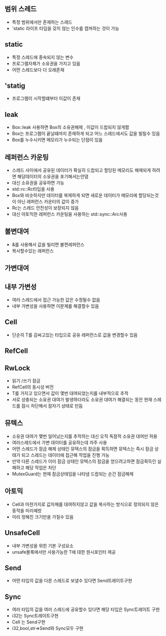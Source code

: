 ## 범위 스레드
- 특정 범위에서만 존재하는 스레드
- 'static 라이프 타임을 갖지 않는 인수를 캡쳐하는 것이 가능

## static
- 특정 스레드에 종속되지 않는 변수
- 프로그램자체가 소유권을 가지고 있음
- 어떤 스레드보다 더 오래존재

## 'statig
- 프로그램이 시작할떄부터 이값이 존재
## leak
- Box::leak 사용하면 Box의 소유권해제 , 이값이 드랍되지 않게함
- Box는 프로그램이 끝날떄까지 존재하게 되고 어느 스레드에서도 값을 빌릴수 있음
- Box를 누수시키면 메모리가 누수되는 단점이 있음

## 레퍼런스 카운팅
- 스레드 사이에서 공유된 데이터가 확실히 드랍되고 할당된 메모리도 해제되게 하려면 해당데이터의 소유권을 포기해서는안댐
- 대신 소유권을 공유하면 가능
- std::rc::Rc타입을 사용
- Box와 비슷하지만 데이터를 복제하게 되면 새로운 데이터가 메모리에 할당되는것이 아닌 레퍼런스 카운터의 값이 증가
- Rc는 스레드 안전성이 보장되지 않음
- 대신 아토믹한 레퍼런스 카운팅을 사용하는 std::sync::Arc사용

## 불변대여
- &를 사용해서 값을 빌리면 불편레퍼런스
- 복사할수있는 래퍼런스
## 가변대여

## 내부 가변성
- 여러 스레드에서 접근 가능한 값은 수정될수 없음
- 내부 가변성을 사용하면 이문제를 해결할수 있음


## Cell
- 단순히 T를 감싸고있는 타입으로 공유 레퍼런스로 값을 변경할수 있음
## RefCell


## RwLock
- 읽기 /쓰기 잠금
- RefCell의 동시성 버전
- T를 가지고 있으면서 값이 몇번 대여되었는지를 내부적으로 추적
- 서로 상충되는 소유권 대여가 발생하더라도 소유권 대여가 해결되는 동안 현재 스레드를 잠시 차단해서 잠자기 상태로 만듬

## 뮤텍스
- 소유권 대여가 몇번 일어났는지를 추적하는 대신 오직 독점적 소유권 대여만 허용
- 여러스레드에서 가변 데이터를 공유하는데 자주 사용
- 어떤 스레드가 잠금 해제 상태인 뮤텍스의 잠금을 획득하면 뮤텍스는 즉시 잠금 상태가 되고 스레드는 데이터에 접근해 작업을 진행 가능
- 만약 다른 스레드가 이미 잠금 상태인 뮤텍스의 잠금을 얻으려고하면 잠금획득인 실패하고 해당 작업은 차단
- MutexGuard는 현재 잠금상태임을 나타냄 드랍되는 순간 잠금해제
## 아토믹
- Cell과 마찬가지로 값자체를 대여하지않고 값을 복사하는 방식으로 정의되지 않은 동작을 미리예방
- 미리 정해진 크기만을 가질수 있음
## UnsafeCell
- 내부 가변성을 위힌 기본 구성요소
- unsafe블록에서만 사용가능한 T에 대한 원시포인터 제공
## Send
- 어떤 타입의 값을 다른 스레드로 보낼수 있다면 Send트레이트구현
## Sync 
- 여러 타입의 값을 여러 스레드에 공유할수 있다면 해당 타입은 Sync트레이트 구현
- i32는 Sync트레이트구현
- Cell<i32> 는 Send구현
- i32,bool,str=>Send와 Sync모두 구현
